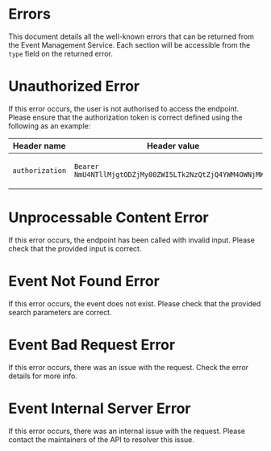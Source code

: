 # Errors

This document details all the well-known errors that can be returned from the
Event Management Service. Each section will be accessible from the `type` field
on the returned error.

# Unauthorized Error

If this error occurs, the user is not authorised to access the endpoint. Please
ensure that the authorization token is correct defined using the following as an
example:

| Header name     | Header value                                              | User ID                                |
| --------------- | --------------------------------------------------------- | -------------------------------------- |
| `authorization` | `Bearer NmU4NTllMjgtODZjMy00ZWI5LTk2NzQtZjQ4YWM4OWNjMWM1` | `6e859e28-86c3-4eb9-9674-f48ac89cc1c5` |

# Unprocessable Content Error

If this error occurs, the endpoint has been called with invalid input. Please
check that the provided input is correct.

# Event Not Found Error

If this error occurs, the event does not exist. Please check that the provided
search parameters are correct.

# Event Bad Request Error

If this error occurs, there was an issue with the request. Check the error
details for more info.

# Event Internal Server Error

If this error occurs, there was an internal issue with the request. Please
contact the maintainers of the API to resolver this issue.
